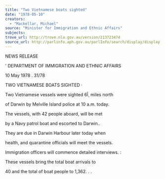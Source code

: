 ```yaml
---
title: "Two Vietnamese boats sighted"
date: "1978-05-10"
creators:
  - "Mackellar, Michael"
source: "Minister for Immigration and Ethnic Affairs"
subjects:
trove_url: http://trove.nla.gov.au/version/213723474
source_url: http://parlinfo.aph.gov.au/parlInfo/search/display/display.w3p;query=Id%3A%22media/pressrel/HPR08003593%22
---
```


 NEWS RELEASE

 '  DEPARTMENT OF IMMIGRATION AND ETHNIC AFFAIRS 

 10 May 1978 .  31/78

 TWO VIETNAMESE BOATS SIGHTED ·

 Two Vietnamese vessels were sighted 6Î¸ miles north 

 of Darwin by Melville Island police at 10 a.m. today.

 The vessels,  with 42 people aboard, will be met 

 by a Navy patrol boat and escorted to Darwin..

 They are due in Darwin Harbour later today when 

 health, and quarantine officials will meet the vessels. 

 Immigration officers will commence detailed interviews.  :

 These vessels bring the total boat arrivals to 

 40 and the total of boat people to 1,362.  .  .

